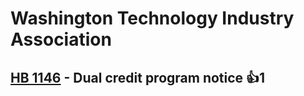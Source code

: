 # Washington Technology Industry Association

## [HB 1146](/bill/2023-24/hb/1146/) - Dual credit program notice 👍1  